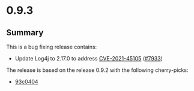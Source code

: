 # 0.9.3

## Summary

This is a bug fixing release contains:

* Update Log4j to 2.17.0 to address [CVE-2021-45105](https://github.com/advisories/GHSA-p6xc-xr62-6r2g) ([#7933](https://github.com/apache/pinot/pull/7933))

The release is based on the release 0.9.2 with the following cherry-picks:

* [93c0404](https://github.com/apache/pinot/commit/93c0404da6bcbf9bf4e165f1e2cbba069abcc872)
